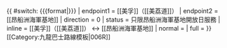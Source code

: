 {{ #switch: {{{format|}}}
  | endpoint1 = [[美孚]]（[[美荔道]]）
  | endpoint2 = [[昂船洲海軍基地]]
  | direction = 0
  | status = 只限昂船洲海軍基地開放日服務
  | inline = [[美孚]]（[[美荔道]]） ↔ [[昂船洲海軍基地]]
  | normal =
  | full =
}}<noinclude>[[Category:九龍巴士路線模板|006R]]</noinclude>